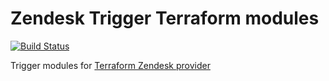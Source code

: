 # Zendesk Trigger Terraform modules
[![Build Status](https://travis-ci.com/terraform-zendesk-modules/terraform-zendesk-trigger.svg?branch=master)](https://travis-ci.com/terraform-zendesk-modules/terraform-zendesk-trigger)

Trigger modules for [Terraform Zendesk provider](https://github.com/nukosuke/terraform-provider-zendesk)
